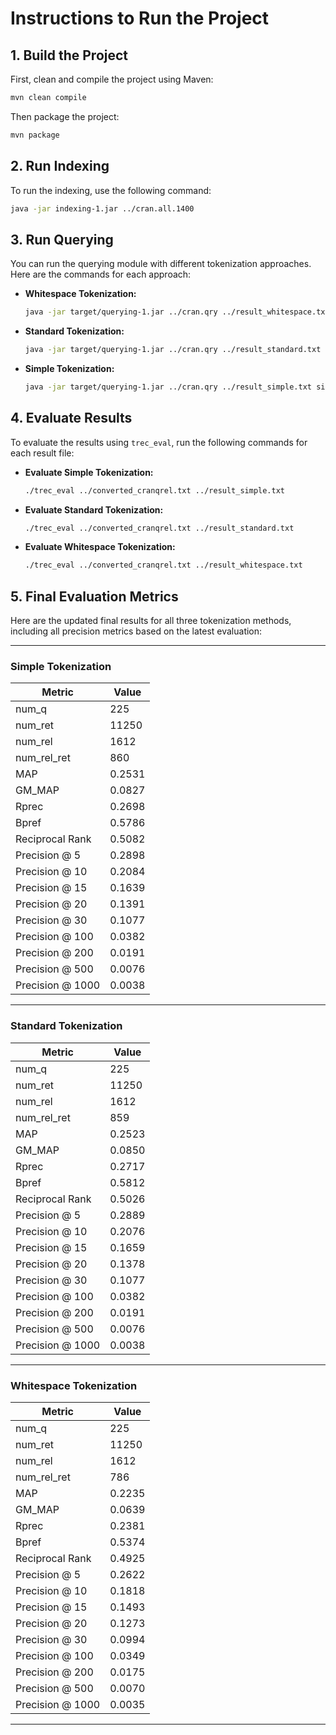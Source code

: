 # Instructions to Run the Project

## 1. Build the Project

First, clean and compile the project using Maven:

```bash
mvn clean compile
```

Then package the project:

```bash
mvn package
```

## 2. Run Indexing

To run the indexing, use the following command:

```bash
java -jar indexing-1.jar ../cran.all.1400
```

## 3. Run Querying

You can run the querying module with different tokenization approaches. Here are the commands for each approach:

- **Whitespace Tokenization:**

    ```bash
    java -jar target/querying-1.jar ../cran.qry ../result_whitespace.txt whitespace
    ```

- **Standard Tokenization:**

    ```bash
    java -jar target/querying-1.jar ../cran.qry ../result_standard.txt standard
    ```

- **Simple Tokenization:**

    ```bash
    java -jar target/querying-1.jar ../cran.qry ../result_simple.txt simple
    ```

## 4. Evaluate Results

To evaluate the results using `trec_eval`, run the following commands for each result file:

- **Evaluate Simple Tokenization:**

    ```bash
    ./trec_eval ../converted_cranqrel.txt ../result_simple.txt
    ```

- **Evaluate Standard Tokenization:**

    ```bash
    ./trec_eval ../converted_cranqrel.txt ../result_standard.txt
    ```

- **Evaluate Whitespace Tokenization:**

    ```bash
    ./trec_eval ../converted_cranqrel.txt ../result_whitespace.txt
    ```

## 5. Final Evaluation Metrics

Here are the updated final results for all three tokenization methods, including all precision metrics based on the latest evaluation:

---

### **Simple Tokenization**

| Metric                    | Value    |
|----------------------------|----------|
| num_q                      | 225      |
| num_ret                    | 11250    |
| num_rel                    | 1612     |
| num_rel_ret                | 860      |
| MAP                        | 0.2531   |
| GM_MAP                     | 0.0827   |
| Rprec                      | 0.2698   |
| Bpref                      | 0.5786   |
| Reciprocal Rank            | 0.5082   |
| Precision @ 5              | 0.2898   |
| Precision @ 10             | 0.2084   |
| Precision @ 15             | 0.1639   |
| Precision @ 20             | 0.1391   |
| Precision @ 30             | 0.1077   |
| Precision @ 100            | 0.0382   |
| Precision @ 200            | 0.0191   |
| Precision @ 500            | 0.0076   |
| Precision @ 1000           | 0.0038   |

---

### **Standard Tokenization**

| Metric                    | Value    |
|----------------------------|----------|
| num_q                      | 225      |
| num_ret                    | 11250    |
| num_rel                    | 1612     |
| num_rel_ret                | 859      |
| MAP                        | 0.2523   |
| GM_MAP                     | 0.0850   |
| Rprec                      | 0.2717   |
| Bpref                      | 0.5812   |
| Reciprocal Rank            | 0.5026   |
| Precision @ 5              | 0.2889   |
| Precision @ 10             | 0.2076   |
| Precision @ 15             | 0.1659   |
| Precision @ 20             | 0.1378   |
| Precision @ 30             | 0.1077   |
| Precision @ 100            | 0.0382   |
| Precision @ 200            | 0.0191   |
| Precision @ 500            | 0.0076   |
| Precision @ 1000           | 0.0038   |

---

### **Whitespace Tokenization**

| Metric                    | Value    |
|----------------------------|----------|
| num_q                      | 225      |
| num_ret                    | 11250    |
| num_rel                    | 1612     |
| num_rel_ret                | 786      |
| MAP                        | 0.2235   |
| GM_MAP                     | 0.0639   |
| Rprec                      | 0.2381   |
| Bpref                      | 0.5374   |
| Reciprocal Rank            | 0.4925   |
| Precision @ 5              | 0.2622   |
| Precision @ 10             | 0.1818   |
| Precision @ 15             | 0.1493   |
| Precision @ 20             | 0.1273   |
| Precision @ 30             | 0.0994   |
| Precision @ 100            | 0.0349   |
| Precision @ 200            | 0.0175   |
| Precision @ 500            | 0.0070   |
| Precision @ 1000           | 0.0035   |

---